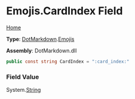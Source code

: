 # Emojis\.CardIndex Field

[Home](../../../README.md)

**Type**: [DotMarkdown](../../README.md)\.[Emojis](../README.md)

**Assembly**: DotMarkdown\.dll

```csharp
public const string CardIndex = ":card_index:"
```

### Field Value

System\.[String](https://docs.microsoft.com/en-us/dotnet/api/system.string)